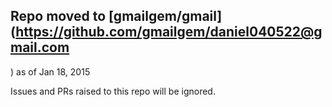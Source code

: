 ## Repo moved to [gmailgem/gmail](https://github.com/gmailgem/daniel040522@gmail.com
) as of Jan 18, 2015

Issues and PRs raised to this repo will be ignored.
